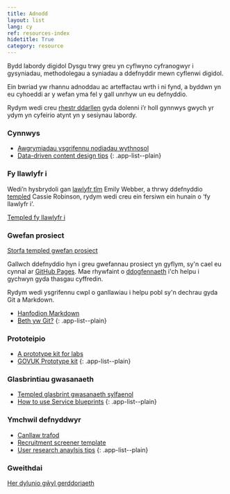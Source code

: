 ```yaml
---
title: Adnodd
layout: list
lang: cy
ref: resources-index
hidetitle: True
category: resource
---
```


Bydd labordy digidol Dysgu trwy greu yn cyflwyno cyfranogwyr i gysyniadau, methodolegau a syniadau a ddefnyddir mewn cyflenwi digidol. 

Ein bwriad yw rhannu adnoddau ac arteffactau wrth i ni fynd, a byddwn yn eu cyhoeddi ar y wefan yma fel y gall unrhyw un eu defnyddio. 
 
Rydym wedi creu [rhestr ddarllen](https://learnbymaking.wales/cy/reading-list/) gyda dolenni i’r holl gynnwys gwych yr ydym yn cyfeirio atynt yn y sesiynau labordy. 

### Cynnwys  

* [Awgrymiadau ysgrifennu nodiadau wythnosol](https://learnbymaking.wales/cy/resource/tips-for-writing-weeknotes.html)
* [Data-driven content design tips](https://learnbymaking.wales/en/resource/content-design-tips.html)
{: .app-list--plain}

### Fy llawlyfr i

Wedi’n hysbrydoli gan [lawlyfr tîm](https://emilywebber.co.uk/the-team-manual-a-exercise-to-help-build-empathy-in-teams/) Emily Webber, a thrwy ddefnyddio [templed](https://cassierobinson.medium.com/a-user-manual-for-me-d3a851fbc694) Cassie Robinson, rydym wedi creu ein fersiwn ein hunain o ‘fy llawlyfr i’. 

[Templed fy llawlyfr i](/cy/resource/manual-of-me-welsh.png) 

### Gwefan prosiect

[Storfa templed gwefan prosiect]((https://github.com/learnbymakingwales/project-site-template))

Gallwch ddefnyddio hyn i greu gwefannau prosiect yn gyflym, sy'n cael eu cynnal ar [GitHub Pages](https://pages.github.com/). Mae rhywfaint o [ddogfennaeth]((https://github.com/learnbymakingwales/project-site-template/tree/main/_docs)) i'ch helpu i gychwyn gyda thasgau cyffredin.

Rydym wedi ysgrifennu cwpl o ganllawiau i helpu pobl sy'n dechrau gyda Git a Markdown.

* [Hanfodion Markdown](/cy/resource/markdown-basics.html)
* [Beth yw Git?](/cy/resource/what-is-git.html)
{: .app-list--plain}

### Prototeipio 

* [A prototype kit for labs](https://github.com/learnbymakingwales/lbm-prototype-kit)
* [GOVUK Prototype kit](https://prototype-kit.service.gov.uk/docs/)
{: .app-list--plain}

### Glasbrintiau gwasanaeth 

* [Templed glasbrint gwasanaeth sylfaenol ](/cy/resource/service-blueprint-template-welsh.png)
* [How to use Service blueprints](/en/resource/how-to-use-service-blueprints.html)
{: .app-list--plain}

### Ymchwil defnyddwyr 

* [Canllaw trafod](https://learnbymaking.wales/en/resource/discussion-guide-template.pdf) 
* [Recruitment screener template](/en/resource/recruitment-sceener-template.pdf)
* [User research anaylsis tips](/en/resource/user-research-analysis-tips.html)
{: .app-list--plain}

### Gweithdai

[Her dylunio gŵyl gerddoriaeth](https://learnbymaking.wales/en/resource/design-challenge.html)
